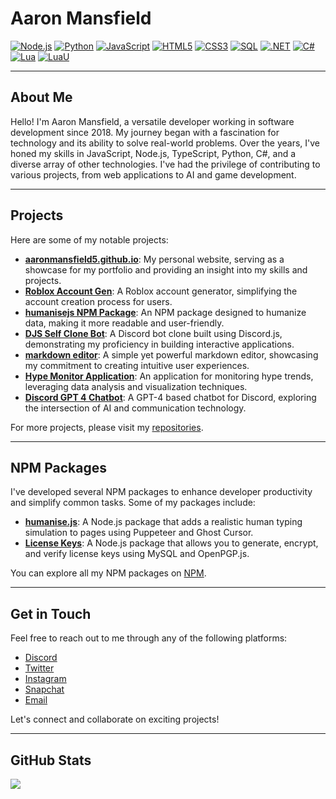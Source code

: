 # Aaron Mansfield

[![Node.js](https://img.shields.io/badge/-Node.js-informational?style=flat&logo=nodedotjs&logoColor=white&color=339933)](https://nodejs.org/)
[![Python](https://img.shields.io/badge/-Python-informational?style=flat&logo=python&logoColor=white&color=3776AB)](https://python.org/)
[![JavaScript](https://img.shields.io/badge/-JavaScript-informational?style=flat&logo=javascript&logoColor=white&color=F7DF1E)](https://developer.mozilla.org/en-US/docs/Web/JavaScript)
[![HTML5](https://img.shields.io/badge/-HTML5-informational?style=flat&logo=html5&logoColor=white&color=E34F26)](https://developer.mozilla.org/en-US/docs/Glossary/HTML5)
[![CSS3](https://img.shields.io/badge/-CSS3-informational?style=flat&logo=css3&logoColor=white&color=1572B6)](https://developer.mozilla.org/en-US/docs/Web/CSS)
[![SQL](https://img.shields.io/badge/-MySQL-informational?style=flat&logo=mysql&logoColor=white&color=4479A1)](https://www.mysql.com/)
[![.NET](https://img.shields.io/badge/-.NET-informational?style=flat&logo=.net&logoColor=white&color=512BD4)](https://dotnet.microsoft.com/)
[![C#](https://img.shields.io/badge/-C%23-informational?style=flat&logo=sharp&logoColor=white&color=239120)](https://learn.microsoft.com/dotnet/csharp/)
[![Lua](https://img.shields.io/badge/-Lua-informational?style=flat&logo=lua&logoColor=white&color=2C2D72)](https://www.lua.org/)
[![LuaU](https://img.shields.io/badge/-LuaU-informational?style=flat&logo=roblox&logoColor=white&color=3390ef)](https://luau-lang.org/)

---

## About Me

Hello! I'm Aaron Mansfield, a versatile developer working in software development since 2018. My journey began with a fascination for technology and its ability to solve real-world problems. Over the years, I've honed my skills in JavaScript, Node.js, TypeScript, Python, C#, and a diverse array of other technologies. I've had the privilege of contributing to various projects, from web applications to AI and game development.

---

## Projects

Here are some of my notable projects:

- **[aaronmansfield5.github.io](https://github.com/aaronmansfield5/aaronmansfield5.github.io)**: My personal website, serving as a showcase for my portfolio and providing an insight into my skills and projects.
- **[Roblox Account Gen](https://github.com/aaronmansfield5/Roblox-Account-Gen)**: A Roblox account generator, simplifying the account creation process for users.
- **[humanisejs NPM Package](https://github.com/aaronmansfield5/humanisejs-NPM-Package)**: An NPM package designed to humanize data, making it more readable and user-friendly.
- **[DJS Self Clone Bot](https://github.com/aaronmansfield5/DJS-Self-Clone-Bot)**: A Discord bot clone built using Discord.js, demonstrating my proficiency in building interactive applications.
- **[markdown editor](https://github.com/aaronmansfield5/markdown-editor)**: A simple yet powerful markdown editor, showcasing my commitment to creating intuitive user experiences.
- **[Hype Monitor Application](https://github.com/aaronmansfield5/Hype-Monitor-Application)**: An application for monitoring hype trends, leveraging data analysis and visualization techniques.
- **[Discord GPT 4 Chatbot](https://github.com/aaronmansfield5/Discord-GPT-4-Chatbot)**: A GPT-4 based chatbot for Discord, exploring the intersection of AI and communication technology.

For more projects, please visit my [repositories](https://github.com/aaronmansfield5?tab=repositories).

---

## NPM Packages

I've developed several NPM packages to enhance developer productivity and simplify common tasks. Some of my packages include:

- **[humanise.js](https://www.npmjs.com/package/humanisejs)**: A Node.js package that adds a realistic human typing simulation to pages using Puppeteer and Ghost Cursor.
- **[License Keys](https://www.npmjs.com/package/license-keys)**: A Node.js package that allows you to generate, encrypt, and verify license keys using MySQL and OpenPGP.js.

You can explore all my NPM packages on [NPM](https://www.npmjs.com/~aaronmansfield5).

---

## Get in Touch

Feel free to reach out to me through any of the following platforms:

- [Discord](https://discord.com/users/966009634500513802)
- [Twitter](https://twitter.com/aaronmansf5)
- [Instagram](https://www.instagram.com/aaronmansfield5)
- [Snapchat](https://www.snapchat.com/add/aaronmansfield5)
- [Email](mailto:aaronmansfield12@gmail.com)

Let's connect and collaborate on exciting projects!

---

## GitHub Stats

[![](https://github-readme-stats.vercel.app/api?username=aaronmansfield5&show_icons=true&theme=tokyonight)](https://github.com/aaronmansfield5)
